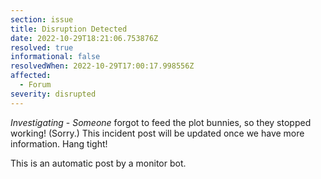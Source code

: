 ```yaml
---
section: issue
title: Disruption Detected
date: 2022-10-29T18:21:06.753876Z
resolved: true
informational: false
resolvedWhen: 2022-10-29T17:00:17.998556Z
affected:
  - Forum
severity: disrupted
---
```

*Investigating* - _Someone_ forgot to feed the plot bunnies, so they stopped working! (Sorry.) This incident post will be updated once we have more information. Hang tight!

This is an automatic post by a monitor bot.
        